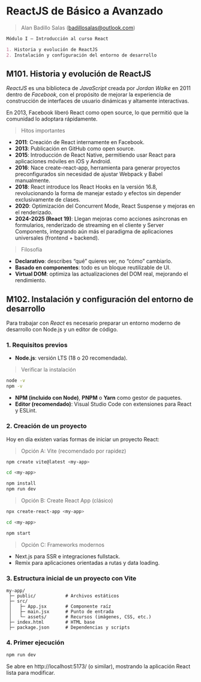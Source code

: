 # ReactJS de Básico a Avanzado

> Alan Badillo Salas (badillosalas@outlook.com)

```markdown
Módulo I – Introducción al curso React

1. Historia y evolución de ReactJS
2. Instalación y configuración del entorno de desarrollo
```
## M101. Historia y evolución de ReactJS

*ReactJS* es una biblioteca de *JavaScript* creada por *Jordan Walke* en 2011 dentro de *Facebook*, con el propósito de mejorar la experiencia de construcción de interfaces de usuario dinámicas y altamente interactivas.

En 2013, Facebook liberó React como open source, lo que permitió que la comunidad lo adoptara rápidamente.

> Hitos importantes

* **2011**: Creación de React internamente en Facebook.
* **2013**: Publicación en GitHub como open source.
* **2015**: Introducción de React Native, permitiendo usar React para aplicaciones móviles en iOS y Android.
* **2016**: Nace create-react-app, herramienta para generar proyectos preconfigurados sin necesidad de ajustar Webpack y Babel manualmente.
* **2018**: React introduce los React Hooks en la versión 16.8, revolucionando la forma de manejar estado y efectos sin depender exclusivamente de clases.
* **2020**: Optimización del Concurrent Mode, React Suspense y mejoras en el renderizado.
* **2024-2025 (React 19)**: Llegan mejoras como acciones asíncronas en formularios, renderizado de streaming en el cliente y Server Components, integrando aún más el paradigma de aplicaciones universales (frontend + backend).

> Filosofía

* **Declarativo**: describes “qué” quieres ver, no “cómo” cambiarlo.
* **Basado en componentes**: todo es un bloque reutilizable de UI.
* **Virtual DOM**: optimiza las actualizaciones del DOM real, mejorando el rendimiento.

## M102. Instalación y configuración del entorno de desarrollo

Para trabajar con *React* es necesario preparar un entorno moderno de desarrollo con Node.js y un editor de código.

### 1. Requisitos previos

* **Node.js**: versión LTS (18 o 20 recomendada).

> Verificar la instalación

```bash
node -v
npm -v
```

* **NPM (incluido con Node)**, **PNPM** o **Yarn** como gestor de paquetes.
* **Editor (recomendado)**: Visual Studio Code con extensiones para React y ESLint.

### 2. Creación de un proyecto

Hoy en día existen varias formas de iniciar un proyecto React:

> Opción A: Vite (recomendado por rapidez)

```bash
npm create vite@latest <my-app>

cd <my-app>

npm install
npm run dev
```

> Opción B: Create React App (clásico)

```bash
npx create-react-app <my-app>

cd <my-app>

npm start
```

> Opción C: Frameworks modernos

* Next.js para SSR e integraciones fullstack.
* Remix para aplicaciones orientadas a rutas y data loading.

### 3. Estructura inicial de un proyecto con Vite

```text
my-app/
 ├─ public/           # Archivos estáticos
 ├─ src/
 │   ├─ App.jsx       # Componente raíz
 │   ├─ main.jsx      # Punto de entrada
 │   └─ assets/       # Recursos (imágenes, CSS, etc.)
 ├─ index.html        # HTML base
 ├─ package.json      # Dependencias y scripts
```

### 4. Primer ejecución

```bash
npm run dev
```

Se abre en http://localhost:5173/ (o similar), mostrando la aplicación React lista para modificar.